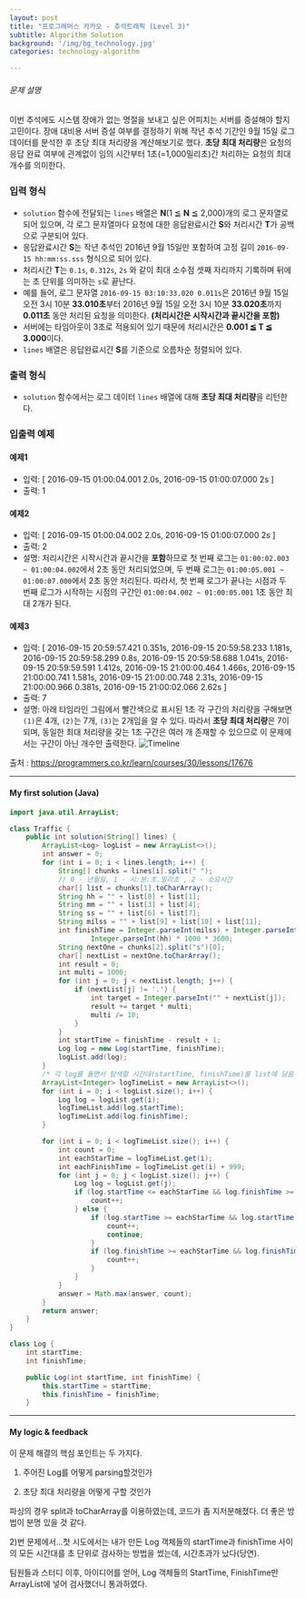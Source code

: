 ```yaml
---
layout: post
title: "프로그래머스 카카오 - 추석트래픽 (Level 3)"
subtitle: Algorithm Solution
background: '/img/bg_technology.jpg'
categories: technology-algorithm

---
```


###### 문제 설명

이번 추석에도 시스템 장애가 없는 명절을 보내고 싶은 어피치는 서버를 증설해야 할지 고민이다. 장애 대비용 서버 증설 여부를 결정하기 위해 작년 추석 기간인 9월 15일 로그 데이터를 분석한 후 초당 최대 처리량을 계산해보기로 했다. **초당 최대 처리량**은 요청의 응답 완료 여부에 관계없이 임의 시간부터 1초(=1,000밀리초)간 처리하는 요청의 최대 개수를 의미한다.

### 입력 형식

- `solution` 함수에 전달되는 `lines` 배열은 **N**(1 ≦ **N** ≦ 2,000)개의 로그 문자열로 되어 있으며, 각 로그 문자열마다 요청에 대한 응답완료시간 **S**와 처리시간 **T**가 공백으로 구분되어 있다.
- 응답완료시간 **S**는 작년 추석인 2016년 9월 15일만 포함하여 고정 길이 `2016-09-15 hh:mm:ss.sss` 형식으로 되어 있다.
- 처리시간 **T**는 `0.1s`, `0.312s`, `2s` 와 같이 최대 소수점 셋째 자리까지 기록하며 뒤에는 초 단위를 의미하는 `s`로 끝난다.
- 예를 들어, 로그 문자열 `2016-09-15 03:10:33.020 0.011s`은 2016년 9월 15일 오전 3시 10분 **33.010초**부터 2016년 9월 15일 오전 3시 10분 **33.020초**까지 **0.011초** 동안 처리된 요청을 의미한다. **(처리시간은 시작시간과 끝시간을 포함)**
- 서버에는 타임아웃이 3초로 적용되어 있기 때문에 처리시간은 **0.001 ≦ T ≦ 3.000**이다.
- `lines` 배열은 응답완료시간 **S**를 기준으로 오름차순 정렬되어 있다.

### 출력 형식

- `solution` 함수에서는 로그 데이터 `lines` 배열에 대해 **초당 최대 처리량**을 리턴한다.

### 입출력 예제

#### 예제1

- 입력: [
  2016-09-15 01:00:04.001 2.0s,
  2016-09-15 01:00:07.000 2s
  ]
- 출력: 1

#### 예제2

- 입력: [
  2016-09-15 01:00:04.002 2.0s,
  2016-09-15 01:00:07.000 2s
  ]
- 출력: 2
- 설명: 처리시간은 시작시간과 끝시간을 **포함**하므로
  첫 번째 로그는 `01:00:02.003 ~ 01:00:04.002`에서 2초 동안 처리되었으며,
  두 번째 로그는 `01:00:05.001 ~ 01:00:07.000`에서 2초 동안 처리된다.
  따라서, 첫 번째 로그가 끝나는 시점과 두 번째 로그가 시작하는 시점의 구간인 `01:00:04.002 ~ 01:00:05.001` 1초 동안 최대 2개가 된다.

#### 예제3

- 입력: [
  2016-09-15 20:59:57.421 0.351s,
  2016-09-15 20:59:58.233 1.181s,
  2016-09-15 20:59:58.299 0.8s,
  2016-09-15 20:59:58.688 1.041s,
  2016-09-15 20:59:59.591 1.412s,
  2016-09-15 21:00:00.464 1.466s,
  2016-09-15 21:00:00.741 1.581s,
  2016-09-15 21:00:00.748 2.31s,
  2016-09-15 21:00:00.966 0.381s,
  2016-09-15 21:00:02.066 2.62s
  ]
- 출력: 7
- 설명: 아래 타임라인 그림에서 빨간색으로 표시된 1초 각 구간의 처리량을 구해보면 `(1)`은 4개, `(2)`는 7개, `(3)`는 2개임을 알 수 있다. 따라서 **초당 최대 처리량**은 7이 되며, 동일한 최대 처리량을 갖는 1초 구간은 여러 개 존재할 수 있으므로 이 문제에서는 구간이 아닌 개수만 출력한다.
  ![Timeline](http://t1.kakaocdn.net/welcome2018/chuseok-01-v5.png)

출처 : https://programmers.co.kr/learn/courses/30/lessons/17676



---

#### My first solution (Java)

```java
import java.util.ArrayList;

class Traffic {
    public int solution(String[] lines) {
        ArrayList<Log> logList = new ArrayList<>();
        int answer = 0;
        for (int i = 0; i < lines.length; i++) {
            String[] chunks = lines[i].split(" "); 
            // 0 - 년월일, 1 - 시:분:초.밀리초 , 2 - 소요시간
            char[] list = chunks[1].toCharArray();
            String hh = "" + list[0] + list[1];
            String mm = "" + list[3] + list[4];
            String ss = "" + list[6] + list[7];
            String milss = "" + list[9] + list[10] + list[11];
            int finishTime = Integer.parseInt(milss) + Integer.parseInt(ss) * 1000 + Integer.parseInt(mm) * 1000 * 60 +
                    Integer.parseInt(hh) * 1000 * 3600;
            String nextOne = chunks[2].split("s")[0];
            char[] nextList = nextOne.toCharArray();
            int result = 0;
            int multi = 1000;
            for (int j = 0; j < nextList.length; j++) {
                if (nextList[j] != '.') {
                    int target = Integer.parseInt("" + nextList[j]);
                    result += target * multi;
                    multi /= 10;
                }
            }
            int startTime = finishTime - result + 1;
            Log log = new Log(startTime, finishTime);
            logList.add(log);
        }
        /* 각 log를 돌면서 탐색할 시간대(startTime, finishTime)를 list에 담음 */
        ArrayList<Integer> logTimeList = new ArrayList<>();
        for (int i = 0; i < logList.size(); i++) {
            Log log = logList.get(i);
            logTimeList.add(log.startTime);
            logTimeList.add(log.finishTime);
        }

        for (int i = 0; i < logTimeList.size(); i++) {
            int count = 0;
            int eachStarTime = logTimeList.get(i);
            int eachFinishTime = logTimeList.get(i) + 999;
            for (int j = 0; j < logList.size(); j++) {
                Log log = logList.get(j);
                if (log.startTime <= eachStarTime && log.finishTime >= eachFinishTime) {
                    count++;
                } else {
                    if (log.startTime >= eachStarTime && log.startTime <= eachFinishTime) {
                        count++;
                        continue;
                    }
                    if (log.finishTime >= eachStarTime && log.finishTime <= eachFinishTime) {
                        count++;
                    }
                }
            }
            answer = Math.max(answer, count);
        }
        return answer;
    }
}

class Log {
    int startTime;
    int finishTime;

    public Log(int startTime, int finishTime) {
        this.startTime = startTime;
        this.finishTime = finishTime;
    }

```

---

#### My logic & feedback

이 문제 해결의 핵심 포인트는 두 가지다.

1) 주어진 Log를 어떻게 parsing할것인가

2) 초당 최대 처리량을 어떻게 구할 것인가

파싱의 경우 split과 toCharArray를 이용하였는데, 코드가 좀 지저분해졌다. 더 좋은 방법이 분명 있을 것 같다.

2)번 문제에서...첫 시도에서는 내가 만든 Log 객체들의 startTime과 finishTime 사이의 모든 시간대를 초 단위로 검사하는 방법을 썼는데, 시간초과가 났다(당연).

팀원들과 스터디 이후, 아이디어를 얻어, Log 객체들의 StartTime, FinishTime만 ArrayList에 넣어 검사했더니 통과하였다.